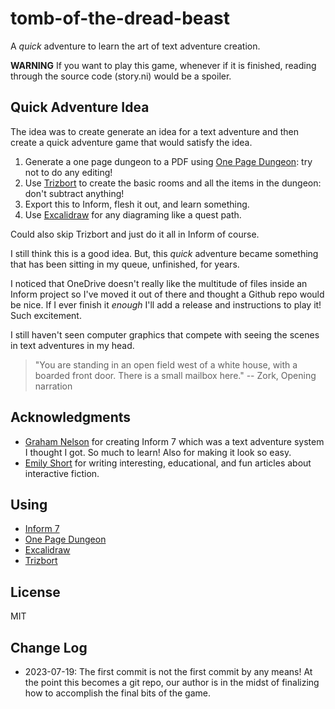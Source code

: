 # tomb-of-the-dread-beast

A _quick_ adventure to learn the art of text adventure creation.

**WARNING** If you want to play this game, whenever if it is finished, reading through the source code (story.ni) would be a spoiler.

## Quick Adventure Idea

The idea was to create generate an idea for a text adventure and then create a quick adventure game that would satisfy the idea.

1. Generate a one page dungeon to a PDF using [One Page Dungeon](https://watabou.itch.io/one-page-dungeon): try not to do any editing!
2. Use [Trizbort](https://www.trizbort.com/) to create the basic rooms and all the items in the dungeon: don't subtract anything!
3. Export this to Inform, flesh it out, and learn something.
4. Use [Excalidraw](https://excalidraw.com/) for any diagraming like a quest path.

Could also skip Trizbort and just do it all in Inform of course.

I still think this is a good idea. But, this _quick_ adventure became something that has been sitting in my queue, unfinished, for years.

I noticed that OneDrive doesn't really like the multitude of files inside an Inform project so I've moved it out of there and thought a Github repo would be nice. If I ever finish it _enough_ I'll add a release and instructions to play it! Such excitement.

I still haven't seen computer graphics that compete with seeing the scenes in text adventures in my head.

> "You are standing in an open field west of a white house, with a boarded front door.
> There is a small mailbox here."
> -- Zork, Opening narration

## Acknowledgments

- [Graham Nelson](https://en.wikipedia.org/wiki/Graham_Nelson) for creating Inform 7 which was a text adventure system I thought I got. So much to learn! Also for making it look so easy.
- [Emily Short](https://emshort.blog/) for writing interesting, educational, and fun articles about interactive fiction.

## Using

- [Inform 7](https://ganelson.github.io/inform-website/)
- [One Page Dungeon](https://watabou.itch.io/one-page-dungeon)
- [Excalidraw](https://excalidraw.com/)
- [Trizbort](https://www.trizbort.com/)

## License

MIT

## Change Log

- 2023-07-19: The first commit is not the first commit by any means! At the point this becomes a git repo, our author is in the midst of finalizing how to accomplish the final bits of the game.
